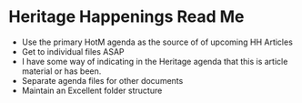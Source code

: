 # Heritage Happenings Read Me

* Use the primary HotM agenda as the source of of upcoming HH Articles
* Get to individual files ASAP
* I have some way of indicating in the Heritage agenda that this is article material or has been.
* Separate agenda files for other documents
* Maintain an Excellent folder structure

